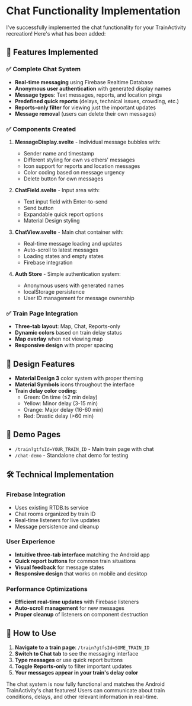# Chat Functionality Implementation

I've successfully implemented the chat functionality for your TrainActivity recreation! Here's what has been added:

## 🎯 Features Implemented

### ✅ Complete Chat System
- **Real-time messaging** using Firebase Realtime Database
- **Anonymous user authentication** with generated display names
- **Message types**: Text messages, reports, and location pings
- **Predefined quick reports** (delays, technical issues, crowding, etc.)
- **Reports-only filter** for viewing just the important updates
- **Message removal** (users can delete their own messages)

### ✅ Components Created

1. **MessageDisplay.svelte** - Individual message bubbles with:
   - Sender name and timestamp
   - Different styling for own vs others' messages
   - Icon support for reports and location messages
   - Color coding based on message urgency
   - Delete button for own messages

2. **ChatField.svelte** - Input area with:
   - Text input field with Enter-to-send
   - Send button
   - Expandable quick report options
   - Material Design styling

3. **ChatView.svelte** - Main chat container with:
   - Real-time message loading and updates
   - Auto-scroll to latest messages
   - Loading states and empty states
   - Firebase integration

4. **Auth Store** - Simple authentication system:
   - Anonymous users with generated names
   - localStorage persistence
   - User ID management for message ownership

### ✅ Train Page Integration
- **Three-tab layout**: Map, Chat, Reports-only
- **Dynamic colors** based on train delay status
- **Map overlay** when not viewing map
- **Responsive design** with proper spacing

## 🎨 Design Features

- **Material Design 3** color system with proper theming
- **Material Symbols** icons throughout the interface
- **Train delay color coding**:
  - Green: On time (≤2 min delay)
  - Yellow: Minor delay (3-15 min)
  - Orange: Major delay (16-60 min)
  - Red: Drastic delay (>60 min)

## 🚀 Demo Pages

- `/train?gtfsId=YOUR_TRAIN_ID` - Main train page with chat
- `/chat-demo` - Standalone chat demo for testing

## 🛠 Technical Implementation

### Firebase Integration
- Uses existing RTDB.ts service
- Chat rooms organized by train ID
- Real-time listeners for live updates
- Message persistence and cleanup

### User Experience
- **Intuitive three-tab interface** matching the Android app
- **Quick report buttons** for common train situations
- **Visual feedback** for message states
- **Responsive design** that works on mobile and desktop

### Performance Optimizations
- **Efficient real-time updates** with Firebase listeners
- **Auto-scroll management** for new messages
- **Proper cleanup** of listeners on component destruction

## 📱 How to Use

1. **Navigate to a train page**: `/train?gtfsId=SOME_TRAIN_ID`
2. **Switch to Chat tab** to see the messaging interface
3. **Type messages** or use quick report buttons
4. **Toggle Reports-only** to filter important updates
5. **Your messages appear in your train's delay color**

The chat system is now fully functional and matches the Android TrainActivity's chat features! Users can communicate about train conditions, delays, and other relevant information in real-time.
